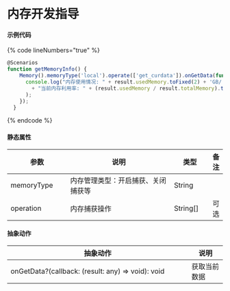 # 内存开发指导

#### 示例代码

{% code lineNumbers="true" %}
```typescript
@Scenarios
function getMemoryInfo() {
    Memory().memoryType('local').operate(['get_curdata']).onGetData(function (result) {
      console.log("内存使用情况: " + result.usedMemory.toFixed(2) + 'GB/' + result.totalMemory.toFixed(2) + "GB "
        + "当前内存利用率: " + (result.usedMemory / result.totalMemory).toFixed(2) + '%'
      );
    });
  }
```
{% endcode %}

#### 静态属性

<table><thead><tr><th width="147">参数</th><th width="412">说明</th><th width="90">类型</th><th>备注</th></tr></thead><tbody><tr><td>memoryType</td><td>内存管理类型：开启捕获、关闭捕获等</td><td>String</td><td></td></tr><tr><td>operation</td><td>内存捕获操作</td><td>String[]</td><td>可选</td></tr></tbody></table>

#### 抽象动作

<table><thead><tr><th width="407">抽象动作</th><th>说明</th></tr></thead><tbody><tr><td>onGetData?(callback: (result: any) => void): void</td><td>获取当前数据</td></tr></tbody></table>
